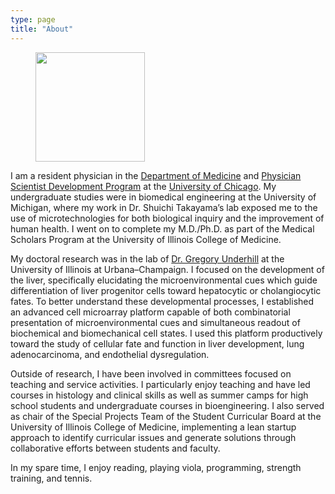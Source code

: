```yaml
---
type: page
title: "About"
---
```


<div class="units-row"> <div class="unit-25">
<p><figure><img src="/img/portrait.jpeg" width=175></figure></p>
</div>

<div class="unit-75">

I am a resident physician in the [Department of Medicine](http://medicine.uchicago.edu) and [Physician Scientist Development Program](https://imr.bsd.uchicago.edu/physician-scientist-development-program-psdp/) at the [University of Chicago](https://www.uchicago.edu). My undergraduate studies were in biomedical engineering at the University of Michigan, where my work in Dr. Shuichi Takayama’s lab exposed me to the use of microtechnologies for both biological inquiry and the improvement of human health. I went on to complete my M.D./Ph.D. as part of the Medical Scholars Program at the University of Illinois College of Medicine.

My doctoral research was in the lab of [Dr. Gregory Underhill](https://bioengineering.illinois.edu/directory/profile/gunderhi) at the University of Illinois at Urbana–Champaign. I focused on the development of the liver, specifically elucidating the microenvironmental cues which guide differentiation of liver progenitor cells toward hepatocytic or cholangiocytic fates. To better understand these developmental processes, I established an advanced cell microarray platform capable of both combinatorial presentation of microenvironmental cues and simultaneous readout of biochemical and biomechanical cell states. I used this platform productively toward the study of cellular fate and function in liver development, lung adenocarcinoma, and endothelial dysregulation.

Outside of research, I have been involved in committees focused on teaching and service activities. I particularly enjoy teaching and have led courses in histology and clinical skills as well as summer camps for high school students and undergraduate courses in bioengineering. I also served as chair of the Special Projects Team of the Student Curricular Board at the University of Illinois College of Medicine, implementing a lean startup approach to identify curricular issues and generate solutions through collaborative efforts between students and faculty.

In my spare time, I enjoy reading, playing viola, programming, strength training, and tennis.
